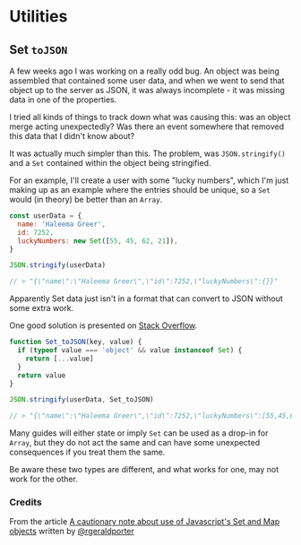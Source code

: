 # Utilities

## Set `toJSON`

A few weeks ago I was working on a really odd bug. An object was being assembled that contained some user data, and when we went to send that object up to the server as JSON, it was always incomplete - it was missing data in one of the properties.

I tried all kinds of things to track down what was causing this: was an object merge acting unexpectedly? Was there an event somewhere that removed this data that I didn't know about?

It was actually much simpler than this. The problem, was `JSON.stringify()` and a `Set` contained within the object being stringified.

For an example, I'll create a user with some "lucky numbers", which I'm just making up as an example where the entries should be unique, so a `Set` would (in theory) be better than an `Array`.

```js
const userData = {
  name: 'Haleema Greer',
  id: 7252,
  luckyNumbers: new Set([55, 45, 62, 21]),
}

JSON.stringify(userData)

// > "{\"name\":\"Haleema Greer\",\"id\":7252,\"luckyNumbers\":{}}"
```

Apparently Set data just isn't in a format that can convert to JSON without some extra work.

One good solution is presented on [Stack Overflow](https://stackoverflow.com/a/46491780/325674).

```js
function Set_toJSON(key, value) {
  if (typeof value === 'object' && value instanceof Set) {
    return [...value]
  }
  return value
}

JSON.stringify(userData, Set_toJSON)

// > "{\"name\":\"Haleema Greer\",\"id\":7252,\"luckyNumbers\":[55,45,62,21]}"
```

Many guides will either state or imply `Set` can be used as a drop-in for `Array`, but they do not act the same and can have some unexpected consequences if you treat them the same.

Be aware these two types are different, and what works for one, may not work for the other.

### Credits

From the article [A cautionary note about use of Javascript's Set and Map objects](https://dev.to/rgeraldporter/a-cautionary-note-about-use-of-javascript-s-set-and-map-objects-1kpc) written by [@rgeraldporter](https://github.com/rgeraldporter)
